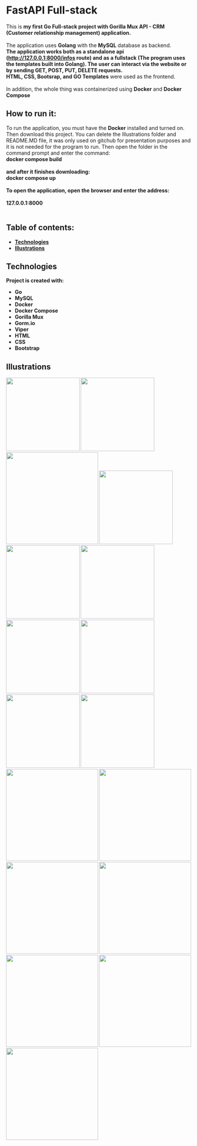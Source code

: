 # FastAPI Full-stack

This is <b>my first Go Full-stack project with Gorilla Mux API - CRM (Customer relationship management) application.</b><br>
<br>
The application uses <b>Golang</b> with the <b>MySQL</b> database as backend. <br> <b>The application works both as a standalone api (http://127.0.0.1:8000/infos route) and as a fullstack (The program uses the templates built into Golang). The user can interact via the website or by sending GET, POST, PUT, DELETE requests.</b><br> <b>HTML, CSS, Bootsrap, and GO Templates</b> were used as the frontend. <br> <br>
In addition, the whole thing was containerized using <b> Docker</b> and <b>Docker Compose</b> <br>

## How to run it:
To run the application, you must have the <b>Docker</b> installed and turned on. Then download this project. You can delete the Illustrations folder and README.MD file, it was only used on gitchub for presentation purposes and it is not needed for the program to run. Then open the folder in the command prompt and enter the command:<br>
<b>docker compose build<b> <br><br>
and after it finishes downloading:<br>
<b>docker compose up</b><br><br>
To open the application, open the browser and enter the address:<br><br>
<b>127.0.0.1:8000</b> <br><br>

## Table of contents:
* [Technologies](#technologies)
* [Illustrations](#illustrations)

## Technologies
Project is created with:
* Go
* MySQL
* Docker
* Docker Compose
* Gorilla Mux
* Gorm.io
* Viper
* HTML
* CSS
* Bootstrap

## Illustrations
<p float="left">
 <img src="Illustrations/1.png" height = "200">
 <img src="Illustrations/2.png" height = "200">
 <img src="Illustrations/3.png" height = "250">
 <img src="Illustrations/4.png" height = "200">
 <img src="Illustrations/5.png" height = "200">
 <img src="Illustrations/6.png" height = "200">
 <img src="Illustrations/7.png" height = "200">
 <img src="Illustrations/8.png" height = "200">
 <img src="Illustrations/9.png" height = "200">
 <img src="Illustrations/10.png" height = "200">
 <img src="Illustrations/11.png" height = "250">
 <img src="Illustrations/12.png" height = "250">
 <img src="Illustrations/13.png" height = "250">
 <img src="Illustrations/14.png" height = "250">
 <img src="Illustrations/15.png" height = "250">
 <img src="Illustrations/16.png" height = "250">
 <img src="Illustrations/17.png" height = "250">

</p>
